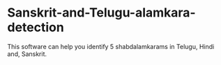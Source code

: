 # Sanskrit-and-Telugu-alamkara-detection
This software can help you identify 5 shabdalamkarams in Telugu, Hindi and, Sanskrit.
